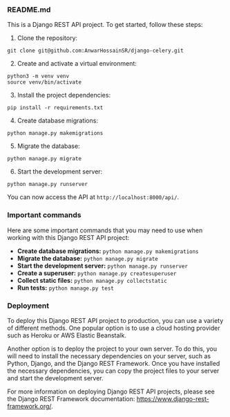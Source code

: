 ### README.md

This is a Django REST API project. To get started, follow these steps:

1. Clone the repository:

```
git clone git@github.com:AnwarHossainSR/django-celery.git
```

2. Create and activate a virtual environment:

```
python3 -m venv venv
source venv/bin/activate
```

3. Install the project dependencies:

```
pip install -r requirements.txt
```

4. Create database migrations:

```
python manage.py makemigrations
```

5. Migrate the database:

```
python manage.py migrate
```

6. Start the development server:

```
python manage.py runserver
```

You can now access the API at `http://localhost:8000/api/`.

### Important commands

Here are some important commands that you may need to use when working with this Django REST API project:

- **Create database migrations:** `python manage.py makemigrations`
- **Migrate the database:** `python manage.py migrate`
- **Start the development server:** `python manage.py runserver`
- **Create a superuser:** `python manage.py createsuperuser`
- **Collect static files:** `python manage.py collectstatic`
- **Run tests:** `python manage.py test`

### Deployment

To deploy this Django REST API project to production, you can use a variety of different methods. One popular option is to use a cloud hosting provider such as Heroku or AWS Elastic Beanstalk.

Another option is to deploy the project to your own server. To do this, you will need to install the necessary dependencies on your server, such as Python, Django, and the Django REST Framework. Once you have installed the necessary dependencies, you can copy the project files to your server and start the development server.

For more information on deploying Django REST API projects, please see the Django REST Framework documentation: https://www.django-rest-framework.org/.
